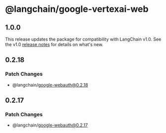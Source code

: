# @langchain/google-vertexai-web

## 1.0.0

This release updates the package for compatibility with LangChain v1.0. See the v1.0 [release notes](https://docs.langchain.com/oss/javascript/releases/langchain-v1) for details on what's new.

## 0.2.18

### Patch Changes

- @langchain/google-webauth@0.2.18

## 0.2.17

### Patch Changes

- @langchain/google-webauth@0.2.17
